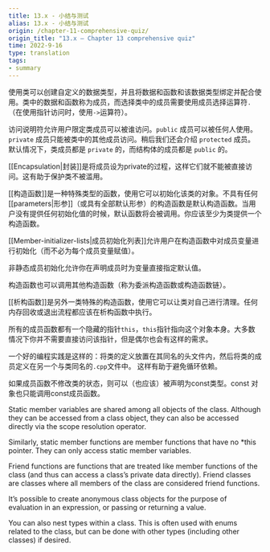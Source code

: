 ```yaml
---
title: 13.x - 小结与测试
alias: 13.x - 小结与测试
origin: /chapter-11-comprehensive-quiz/
origin_title: "13.x — Chapter 13 comprehensive quiz"
time: 2022-9-16
type: translation
tags:
- summary
---
```


使用类可以创建自定义的数据类型，并且将数据和函数和该数据类型绑定并配合使用。类中的数据和函数称为成员，而选择类中的成员需要使用成员选择运算符`.`（在使用指针访问时，使用`->`运算符）。

访问说明符允许用户限定类成员可以被谁访问。`public` 成员可以被任何人使用。`private` 成员只能被类中的其他成员访问。稍后我们还会介绍 `protected` 成员。默认情况下，类成员都是 `private` 的，而结构体的成员都是 `public` 的。

[[Encapsulation|封装]]是将成员设为private的过程，这样它们就不能被直接访问。这有助于保护类不被滥用。

[[构造函数]]是一种特殊类型的函数，使用它可以初始化该类的对象。不具有任何[[parameters|形参]]（或具有全部默认形参）的构造函数是默认构造函数。当用户没有提供任何初始化值的时候，默认函数将会被调用。你应该至少为类提供一个构造函数。

[[Member-initializer-lists|成员初始化列表]]允许用户在构造函数中对成员变量进行初始化（而不必为每个成员变量赋值）。

非静态成员初始化允许你在声明成员时为变量直接指定默认值。

构造函数也可以调用其他构造函数（称为委派构造函数或构造函数链）。

[[析构函数]]是另外一类特殊的构造函数，使用它可以让类对自己进行清理。任何内存回收或退出流程都应该在析构函数中执行。

所有的成员函数都有一个隐藏的指针`this`，`this`指针指向这个对象本身。大多数情况下你并不需要直接访问该指针，但是偶尔也会有这样的需求。

一个好的编程实践是这样的：将类的定义放置在其同名的头文件内，然后将类的成员定义在另一个与类同名的`.cpp`文件中。 这样有助于避免循环依赖。

如果成员函数不修改类的状态，则可以（也应该）被声明为const类型。const 对象也只能调用const成员函数。

Static member variables are shared among all objects of the class. Although they can be accessed from a class object, they can also be accessed directly via the scope resolution operator.

Similarly, static member functions are member functions that have no *this pointer. They can only access static member variables.

Friend functions are functions that are treated like member functions of the class (and thus can access a class’s private data directly). Friend classes are classes where all members of the class are considered friend functions.

It’s possible to create anonymous class objects for the purpose of evaluation in an expression, or passing or returning a value.

You can also nest types within a class. This is often used with enums related to the class, but can be done with other types (including other classes) if desired.